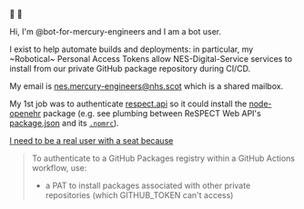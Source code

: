 :robot: :wave: 

Hi, 
I'm @bot-for-mercury-engineers and I am a bot user. 

I exist to help automate builds and deployments: in particular, 
my ~Robotical~ Personal Access Tokens allow NES-Digital-Service services to install from our private 
GitHub package repository during CI/CD.

My email is [nes.mercury-engineers@nhs.scot](nes.mercury-engineers@nhs.scot) which is a shared mailbox.

My 1st job was to authenticate [respect.api](https://github.com/NES-Digital-Service/respect.api/) 
so it could install the [node-openehr](https://github.com/nes-digital-service/node-openehr/packages) package
(e.g. see plumbing between ReSPECT Web API's [package.json](https://github.com/NES-Digital-Service/respect.api/blob/c42e51d1a374eaad926a0053260cf1dd74236be4/packages/api/package.json#L27)
and its [`.npmrc`](https://github.com/NES-Digital-Service/respect.api/blob/c42e51d1a374eaad926a0053260cf1dd74236be4/.npmrc)).

[I need to be a real user with a seat because](https://docs.github.com/en/packages/working-with-a-github-packages-registry/working-with-the-npm-registry#authenticating-to-github-packages)

> To authenticate to a GitHub Packages registry within a GitHub Actions workflow, use:
>
>  - a PAT to install packages associated with other private repositories (which GITHUB_TOKEN can't access)



<!---
bot-for-mercury-engineers/bot-for-mercury-engineers is a ✨ special ✨ repository because its `README.md` (this file) appears on your GitHub profile.
You can click the Preview link to take a look at your changes.
--->
